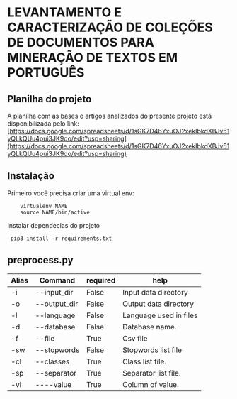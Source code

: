# LEVANTAMENTO E CARACTERIZAÇÃO DE COLEÇÕES DE DOCUMENTOS PARA MINERAÇÃO DE TEXTOS EM PORTUGUÊS


## Planilha do projeto
A planilha com as bases e artigos analizados do presente projeto está disponibilizada pelo link: [https://docs.google.com/spreadsheets/d/1sGK7D46YxuOJ2xekIbkdXBJv51yQLkQUu4pui3JK9do/edit?usp=sharing](https://docs.google.com/spreadsheets/d/1sGK7D46YxuOJ2xekIbkdXBJv51yQLkQUu4pui3JK9do/edit?usp=sharing)


## Instalação 

Primeiro você precisa criar uma virtual  env:
```
    virtualenv NAME
    source NAME/bin/active
```

Instalar dependecias do projeto
```
 pip3 install -r requirements.txt
```



## preprocess.py 

| Alias | Command      | required | help                   |
|-------|--------------|----------|------------------------|
| -i    | --input_dir  | False    | Input data directory  |
| -o    | --output_dir | False    | Output data directory  |
| -l    | --language   | False    | Language used in files |
| -d    | --database   | False    | Database name.         |
| -f    | --file       | True     | Csv file               |
| -sw   | --stopwords  | False    | Stopwords list file    | 
|  -cl  | --classes    | True     |  Class list file.      |
|  -sp  | --separator  |  True    |  Separator list file.  | 
|  -vl  | ----value    |  True    |  Column of value.      | 
